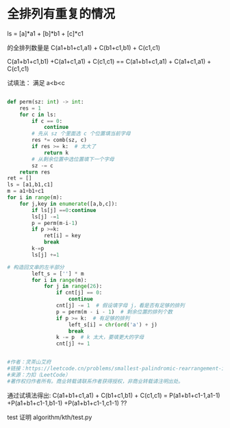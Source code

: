 
# 全排列有重复的情况

ls = [a]*a1 + [b]*b1 + [c]*c1

的全排列数量是
C(a1+b1+c1,a1) + C(b1+c1,b1) + C(c1,c1)

C(a1+b1+c1,b1) +C(a1+c1,a1) + C(c1,c1) == C(a1+b1+c1,a1) + C(a1+c1,a1) + C(c1,c1)

试填法： 
满足 a<b<c 


```python https://leetcode.cn/problems/smallest-palindromic-rearrangement-ii/solutions/3649533/shi-tian-fa-zu-he-shu-xue-pythonjavacgo-qlu6e/

def perm(sz: int) -> int:
    res = 1
    for c in ls:
        if c == 0:
            continue
        # 先从 sz 个里面选 c 个位置填当前字母
        res *= comb(sz, c)
        if res >= k:  # 太大了
            return k
        # 从剩余位置中选位置填下一个字母
        sz -= c
    return res
ret = []
ls = [a1,b1,c1]
m = a1+b1+c1
for i in range(m):
    for j,key in enumerate([a,b,c]):
        if ls[j] ==0:continue 
        ls[j] -=1 
        p = perm(m-i-1)
        if p >=k:
            ret[i] = key
            break
        k-=p
        ls[j] +=1
```

```python
# 构造回文串的左半部分
        left_s = [''] * m
        for i in range(m):
            for j in range(26):
                if cnt[j] == 0:
                    continue
                cnt[j] -= 1  # 假设填字母 j，看是否有足够的排列
                p = perm(m - i - 1)  # 剩余位置的排列个数
                if p >= k:  # 有足够的排列
                    left_s[i] = chr(ord('a') + j)
                    break
                k -= p  # k 太大，要填更大的字母
                cnt[j] += 1


#作者：灵茶山艾府
#链接：https://leetcode.cn/problems/smallest-palindromic-rearrangement-ii/solutions/3649533/shi-tian-fa-zu-he-shu-xue-pythonjavacgo-qlu6e/
#来源：力扣（LeetCode）
#著作权归作者所有。商业转载请联系作者获得授权，非商业转载请注明出处。
```

通过试填法得出:
C(a1+b1+c1,a1) + C(b1+c1,b1) + C(c1,c1) = P(a1+b1+c1-1,a1-1) +P(a1+b1+c1-1,b1-1) +P(a1+b1+c1-1,c1-1) ??

test 证明  algorithm/kth/test.py

